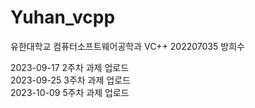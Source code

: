 # Yuhan_vcpp
유한대학교 컴퓨터소프트웨어공학과 VC++ 202207035 방희수

2023-09-17 2주차 과제 업로드  
2023-09-25 3주차 과제 업로드  
2023-10-09 5주차 과제 업로드

